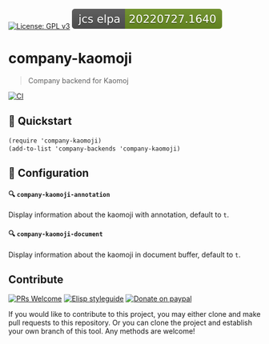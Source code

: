 [![License: GPL v3](https://img.shields.io/badge/License-GPL%20v3-blue.svg)](https://www.gnu.org/licenses/gpl-3.0)
[![JCS-ELPA](https://raw.githubusercontent.com/jcs-emacs/badges/master/elpa/v/company-kaomoji.svg)](https://jcs-emacs.github.io/jcs-elpa/#/company-kaomoji)

# company-kaomoji
> Company backend for Kaomoj

[![CI](https://github.com/jcs-elpa/company-kaomoji/actions/workflows/test.yml/badge.svg)](https://github.com/jcs-elpa/company-kaomoji/actions/workflows/test.yml)

## 💾 Quickstart

```elisp
(require 'company-kaomoji)
(add-to-list 'company-backends 'company-kaomoji)
```

## 🔨 Configuration

#### 🔍 `company-kaomoji-annotation`

Display information about the kaomoji with annotation, default to `t`.

#### 🔍 `company-kaomoji-document`

Display information about the kaomoji in document buffer, default to `t`.

## Contribute

[![PRs Welcome](https://img.shields.io/badge/PRs-welcome-brightgreen.svg)](http://makeapullrequest.com)
[![Elisp styleguide](https://img.shields.io/badge/elisp-style%20guide-purple)](https://github.com/bbatsov/emacs-lisp-style-guide)
[![Donate on paypal](https://img.shields.io/badge/paypal-donate-1?logo=paypal&color=blue)](https://www.paypal.me/jcs090218)

If you would like to contribute to this project, you may either
clone and make pull requests to this repository. Or you can
clone the project and establish your own branch of this tool.
Any methods are welcome!
